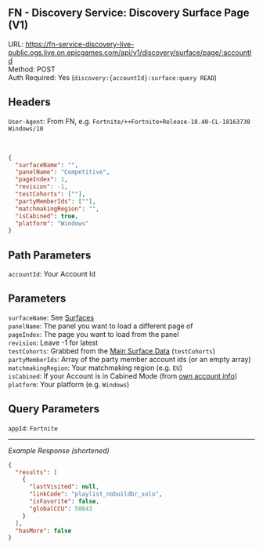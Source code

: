 ## FN - Discovery Service: Discovery Surface Page (V1)

URL: https://fn-service-discovery-live-public.ogs.live.on.epicgames.com/api/v1/discovery/surface/page/:accountId \
Method: POST \
Auth Required: Yes (`discovery:{accountId}:surface:query READ`)

## Headers

`User-Agent`: From FN, e.g. `Fortnite/++Fortnite+Release-18.40-CL-18163738 Windows/10`

<br/>

```json
{
  "surfaceName": "",
  "panelName": "Competitive",
  "pageIndex": 1,
  "revision": -1,
  "testCohorts": [""],
  "partyMemberIds": [""],
  "matchmakingRegion": "",
  "isCabined": true,
  "platform": "Windows"
}
```

## Path Parameters

`accountId`: Your Account Id

## Parameters

`surfaceName`: See [Surfaces](../README.md#surfaces) <br/>
`panelName`: The panel you want to load a different page of <br/>
`pageIndex`: The page you want to load from the panel <br/>
`revision`: Leave -1 for latest <br/>
`testCohorts`: Grabbed from the [Main Surface Data](./Main.md) (`testCohorts`) <br/>
`partyMemberIds`: Array of the party member account ids (or an empty array) <br/>
`matchmakingRegion`: Your matchmaking region (e.g. `EU`) <br/>
`isCabined`: If your Account is in Cabined Mode (from [own account info](../../../AccountService/Account/Lookup/AccountId.md)) <br/>
`platform`: Your platform (e.g. `Windows`)

## Query Parameters

`appId`: `Fortnite`

---

_Example Response (shortened)_

```json
{
  "results": [
    {
      "lastVisited": null,
      "linkCode": "playlist_nobuildbr_solo",
      "isFavorite": false,
      "globalCCU": 58843
    }
  ],
  "hasMore": false
}
```
